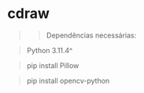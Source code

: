 # cdraw

> > Dependências necessárias:

> Python 3.11.4^

> pip install Pillow

> pip install opencv-python
